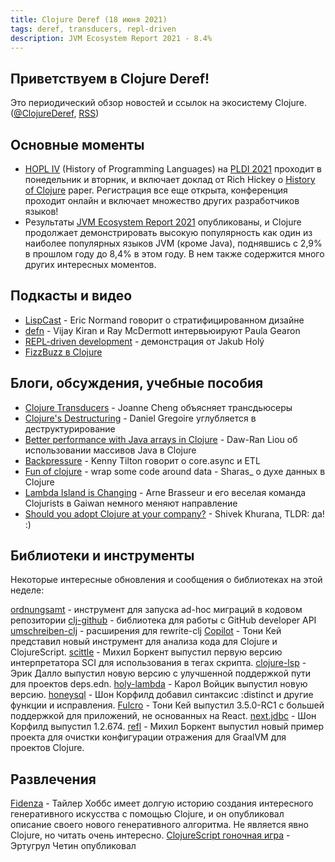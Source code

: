 ```yaml
---
title: Clojure Deref (18 июня 2021)
tags: deref, transducers, repl-driven
description: JVM Ecosystem Report 2021 - 8.4%
---
```


## Приветствуем в Clojure Deref!

Это периодический обзор новостей и ссылок на экосистему Clojure. ([@ClojureDeref](https://twitter.com/ClojureDeref), [RSS](https://clojure.org/feed.xml))

## Основные моменты

- [HOPL IV](https://hopl4.sigplan.org/) (History of Programming Languages) на [PLDI 2021](https://conf.researchr.org/home/pldi-2021) проходит в понедельник и вторник, и включает доклад от Rich Hickey о [History of Clojure](https://clojure.org/about/history) paper. Регистрация все еще открыта, конференция проходит онлайн и включает множество других разработчиков языков!
- Результаты [JVM Ecosystem Report 2021](https://snyk.io/jvm-ecosystem-report-2021/) опубликованы, и Clojure продолжает демонстрировать высокую популярность как один из наиболее популярных языков JVM (кроме Java), поднявшись с 2,9% в прошлом году до 8,4% в этом году. В нем также содержится много других интересных моментов.

## Подкасты и видео

- [LispCast](https://lispcast.com/what-is-missing-from-stratified-design/) - Eric Normand говорит о стратифицированном дизайне
- [defn](https://soundcloud.com/defn-771544745/73-paula-gearon) - Vijay Kiran и Ray McDermott интервьюируют Paula Gearon
- [REPL-driven development](https://www.youtube.com/watch?v=oTy4JYY3CoQ) - демонстрация от Jakub Holý
- [FizzBuzz в Clojure](https://www.youtube.com/watch?v=hSqpJpowazg)

## Блоги, обсуждения, учебные пособия

- [Clojure Transducers](https://joannecheng.me/2021/06/11/transducers.html) - Joanne Cheng объясняет трансдьюсеры
- [Clojure's Destructuring](https://danielgregoire.dev/posts/2021-06-13-code-observation-clojure-destructuring/) - Daniel Gregoire углубляется в деструктурирование
- [Better performance with Java arrays in Clojure](https://dawranliou.com/blog/better-performance-with-java-arrays-in-clojure/) - Daw-Ran Liou об использовании массивов Java в Clojure
- [Backpressure](https://tilton.medium.com/backpressure-99501f23881f) - Kenny Tilton говорит о core.async и ETL
- [Fun of clojure](https://sidesteps.github.io/posts/fun-of-clojure.html) - wrap some code around data - Sharas_ о духе данных в Clojure
- [Lambda Island is Changing](https://lambdaisland.com/blog/2021-06-17-lambdaisland-is-changing) - Arne Brasseur и его веселая команда Clojurists в Gaiwan немного меняют направление
- [Should you adopt Clojure at your company?](https://shivekkhurana.medium.com/should-you-adopt-clojure-at-your-company-6e10c92be154) - Shivek Khurana, TLDR: да! :)

## Библиотеки и инструменты

Некоторые интересные обновления и сообщения о библиотеках на этой неделе:

[ordnungsamt](https://github.com/nubank/ordnungsamt) - инструмент для запуска ad-hoc миграций в кодовом репозитории
[clj-github](https://github.com/nubank/clj-github) - библиотека для работы с GitHub developer API
[umschreiben-clj](https://github.com/nubank/umschreiben-clj) - расширения для rewrite-clj
[Copilot](https://www.fulcrologic.com/copilot) - Тони Кей представил новый инструмент для анализа кода для Clojure и ClojureScript.
[scittle](https://github.com/borkdude/scittle) - Михил Боркент выпустил первую версию интерпретатора SCI для использования в тегах скрипта.
[clojure-lsp](https://github.com/clojure-lsp/clojure-lsp) - Эрик Далло выпустил новую версию с улучшенной поддержкой пути для проектов deps.edn.
[holy-lambda](https://github.com/FieryCod/holy-lambda) - Карол Войцик выпустил новую версию.
[honeysql](https://github.com/seancorfield/honeysql) - Шон Корфилд добавил синтаксис :distinct и другие функции и исправления.
[Fulcro](https://github.com/fulcrologic/fulcro) - Тони Кей выпустил 3.5.0-RC1 с большей поддержкой для приложений, не основанных на React.
[next.jdbc](https://github.com/seancorfield/next.jdbc) - Шон Корфилд выпустил 1.2.674.
[refl](https://github.com/borkdude/refl) - Михил Боркент выпустил новый пример проекта для очистки конфигурации отражения для GraalVM для проектов Clojure.

## Развлечения

[Fidenza](https://tylerxhobbs.com/fidenza) - Тайлер Хоббс имеет долгую историю создания интересного генеративного искусства с помощью Clojure, и он опубликовал описание своего нового генеративного алгоритма. Не является явно Clojure, но читать очень интересно.
[ClojureScript гоночная игра](https://ertugrulcetin.github.io/racing-game-cljs) - Эртугрул Четин опубликовал
